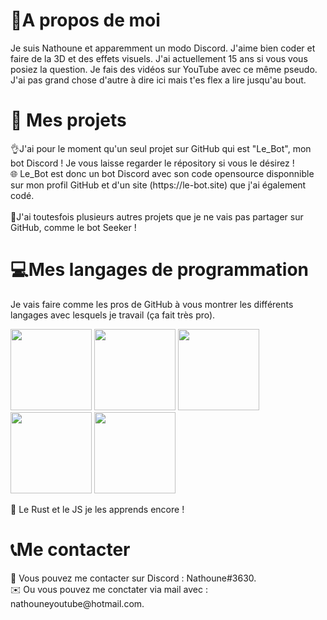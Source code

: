 <h1>📃A propos de moi</h1>
<p>Je suis Nathoune et apparemment un modo Discord. J'aime bien coder et faire de la 3D et des effets visuels. J'ai actuellement 15 ans si vous vous posiez la question. Je fais des vidéos sur YouTube avec ce même pseudo. J'ai pas grand chose d'autre à dire ici mais t'es flex a lire jusqu'au bout. </p>
<h1>🔧 Mes projets</h1>
<p>👌J'ai pour le moment qu'un seul projet sur GitHub qui est "Le_Bot", mon bot Discord ! Je vous laisse regarder le répository si vous le désirez !<br>🌐 Le_Bot est donc un bot Discord avec son code opensource disponnible sur mon profil GitHub et d'un site (https://le-bot.site) que j'ai également codé.<br><br>🔋J'ai toutesfois plusieurs autres projets que je ne vais pas partager sur GitHub, comme le bot Seeker !</p>
<h1>💻Mes langages de programmation</h1>
<p>Je vais faire comme les pros de GitHub à vous montrer les différents langages avec lesquels je travail (ça fait très pro).</p>
<p float="left">
<img src="https://i.imgur.com/pKJWJSE.png" width="130px">
<img src="https://i.imgur.com/ILZGdo8.png" width="130px">
<img src="https://i.imgur.com/bDCCLs5.png" width="130px">
<img src="https://i.imgur.com/FN7i65O.png" width="130px">
<img src="https://i.imgur.com/VJwugWa.png" width="130px">
</p>
<p>🦀 Le Rust et le JS je les apprends encore !</p>
<h1>📞Me contacter</h1>
<p>🤖 Vous pouvez me contacter sur Discord : Nathoune#3630.<br>✉️ Ou vous pouvez me conctater via mail avec : nathouneyoutube@hotmail.com.</p>

